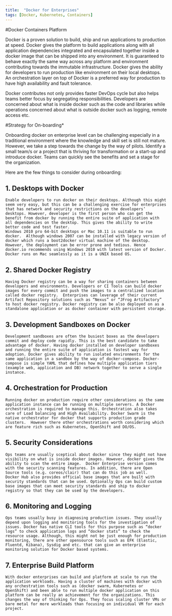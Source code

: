 ```yaml
---
title:  "Docker for Enterprises"
tags: [Docker, Kubernetes, Containers]
---
```


#Docker Containers Platform

Docker is a proven solution to build, ship and run applications to production at speed. Docker gives the platform to build applications along with all application dependencies integrated and encapsulated together inside a docker image that can be shipped into any environment. It is guaranteed to behave exactly the same way across any platform and environment contributing towards the immutable infrastructure.  Docker gives the ability for developers to run production like environment on their local desktops. An orchestration layer on top of Docker is a preferred way for production to have high availability and fault tolerance.

Docker contributes not only provides faster DevOps cycle but also helps teams better focus by segregating responsibilities. Developers are concerned about what is inside docker such as the code and libraries while operations concerned about what is outside docker such as logging, remote access etc.

#Strategy for On-boarding*

Onboarding docker on enterprise level can be challenging especially in a traditional environment where the knowledge and skill set is still not mature. However, we take a step towards the change by the way of pilots. Identify a small team/s or a project that is thriving for transformation or a start-up and introduce docker. Teams can quickly see the benefits and set a stage for the organization.

Here are the few things to consider during onboarding:

## 1. Desktops with Docker
    
    Enable developers to run docker on their desktops. Although this might seem very easy, but this can be a challenging exercise for enterprises that has network and security restrictions on the developers’ desktops. However, developer is the first person who can get the benefit from docker by running the entire suite of application with all dependencies on the desktop. This gives the ability to write better code and test faster.
    Windows 2010 pro 64-bit desktops or Mac 10.11 is suitable to run docker.  Although windows 2007 can be installed with legacy version of docker which runs a boot2docker virtual machine of the desktop. However, the deployment can be error prone and tedious. Hence docker.io recommends using Windows 2010 with latest version of Docker. Docker runs on Mac seamlessly as it is a UNIX based OS.

## 2. Shared Docker Registry
    
    Having Docker registry can be a way for sharing containers between developers and environments. Developers or CI Tools can build docker images for every commit and push the images to a centralized location called docker registry.  Enterprises can leverage of their current Artifact Repository solutions such as “Nexus” or “JFrog Artifactory” to host docker registry. Docker registry can be also deployed on as a standalone application or as docker container with persistent storage.  

## 3. Development Sandboxes on Docker
    
    Development sandboxes are often the busiest boxes as the developers commit and deploy code rapidly. This is the best candidate to take advantage of docker. Having docker installed on developer sandboxes and running the entire suite of application is fastest way for adoption. Docker gives ability to run isolated environments for the same application in a sandbox by the way of docker-compose. Docker-compose is simple YAML that defines how multiple application tiers (example web, application and DB) network together to serve a single instance.

## 4. Orchestration for Production
    
    Running docker on production require other considerations as the same application instance can be running on multiple servers. A Docker orchestration is required to manage this. Orchestration also takes care of Load balancing and High Availability. Docker Swarm is the native orchestrator for docker that supports production grade clusters.  However there other orchestrations worth considering which are feature rich such as Kubernetes, OpenShift and DO/OS.

## 5. Security Considerations
    
    Ops teams are usually sceptical about docker since they might not have visibility on what is inside docker images. However, docker gives the ability to scan the entire image.  Docker Enterprise version comes with the security scanning features. In addition, there are Open Source tools (e.g. coreos/clair) that can do this job as well.
    Docker Hub also provides official base images that are built with security standards that can be used. Optionally Ops can build custom base images that can meet security standards and ship to docker registry so that they can be used by the developers.

## 6. Monitoring and Logging
    
    Ops teams usually busy in diagnosing production issues. They usually depend upon logging and monitoring tools for the investigation of issues. Docker has native CLI tools for this purpose such as “docker logs” to check application logs and “docker stats” to check the resource usage. Although, this might not be just enough for production monitoring, there are other opensource tools such as EFK (Elastic, Fluentd, Kibana), Sysdig and etc. that can give an enterprise monitoring solution for Docker based systems.

## 7. Enterprise Build Platform
    
    With docker enterprises can build and platform at scale to run the application workloads. Having a cluster of machines with docker with any orchestration tools such as (docker swarm, Kubernetes or OpenShift) and been able to run multiple docker application on this platform can be really an achievement for the organizations. This changes the way of thinking for Ops. They focus scaling cluster VMs or bare metal for more workloads than focusing on individual VM for each project.

